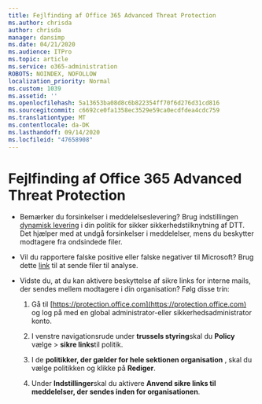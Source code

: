```yaml
---
title: Fejlfinding af Office 365 Advanced Threat Protection
ms.author: chrisda
author: chrisda
manager: dansimp
ms.date: 04/21/2020
ms.audience: ITPro
ms.topic: article
ms.service: o365-administration
ROBOTS: NOINDEX, NOFOLLOW
localization_priority: Normal
ms.custom: 1039
ms.assetid: ''
ms.openlocfilehash: 5a13653ba08d8c6b822354ff70f6d276d31cd816
ms.sourcegitcommit: c6692ce0fa1358ec3529e59ca0ecdfdea4cdc759
ms.translationtype: MT
ms.contentlocale: da-DK
ms.lasthandoff: 09/14/2020
ms.locfileid: "47658908"
---
```

# <a name="troubleshooting-office-365-advanced-threat-protection"></a>Fejlfinding af Office 365 Advanced Threat Protection

- Bemærker du forsinkelser i meddelelseslevering? Brug indstillingen [dynamisk levering](https://docs.microsoft.com/microsoft-365/security/office-365-security/dynamic-delivery-and-previewing) i din politik for sikker sikkerhedstilknytning af DTT. Det hjælper med at undgå forsinkelser i meddelelser, mens du beskytter modtagere fra ondsindede filer.

- Vil du rapportere falske positive eller falske negativer til Microsoft? Brug dette [link](https://www.microsoft.com/wdsi/filesubmission/) til at sende filer til analyse.

- Vidste du, at du kan aktivere beskyttelse af sikre links for interne mails, der sendes mellem modtagere i din organisation? Følg disse trin:

  1. Gå til [https://protection.office.com](https://protection.office.com) og log på med en global administrator-eller sikkerhedsadministrator konto.

  2. I venstre navigationsrude under **trussels styring**skal du **Policy** vælge \> **sikre links**til politik.

  3. I de **politikker, der gælder for hele sektionen organisation** , skal du vælge politikken og klikke på **Rediger**.

  4. Under **Indstillinger**skal du aktivere **Anvend sikre links til meddelelser, der sendes inden for organisationen**.
